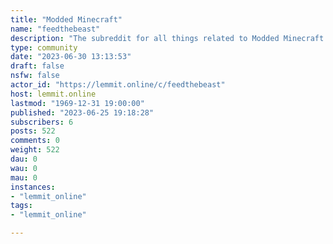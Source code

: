 ```yaml
---
title: "Modded Minecraft" 
name: "feedthebeast"
description: "The subreddit for all things related to Modded Minecraft for Minecraft Java Edition --- This subreddit was originally created for discussion..."
type: community
date: "2023-06-30 13:13:53"
draft: false
nsfw: false
actor_id: "https://lemmit.online/c/feedthebeast"
host: lemmit.online
lastmod: "1969-12-31 19:00:00"
published: "2023-06-25 19:18:28"
subscribers: 6
posts: 522
comments: 0
weight: 522
dau: 0
wau: 0
mau: 0
instances:
- "lemmit_online"
tags: 
- "lemmit_online"

---
```

